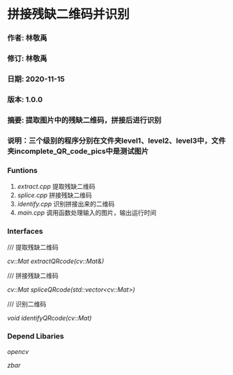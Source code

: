 ## <h1>拼接残缺二维码并识别
 

### 作者: 林敬禹
### 修订: 林敬禹
### 日期: 2020-11-15
### 版本: 1.0.0
### 摘要: 提取图片中的残缺二维码，拼接后进行识别

### 说明：三个级别的程序分别在文件夹level1、level2、level3中，文件夹incomplete_QR_code_pics中是测试图片

### **Funtions**


1. *extract.cpp* 提取残缺二维码
2. *splice.cpp*   拼接残缺二维码
3. *identify.cpp*   识别拼接出来的二维码
4. *main.cpp*   调用函数处理输入的图片，输出运行时间


### **Interfaces**
  
/// 提取残缺二维码

*cv::Mat extractQRcode(cv::Mat&)*

/// 拼接残缺二维码

*cv::Mat spliceQRcode(std::vector\<cv::Mat\>)*

/// 识别二维码

*void identifyQRcode(cv::Mat)*


### **Depend Libaries**
*opencv*  

*zbar*
